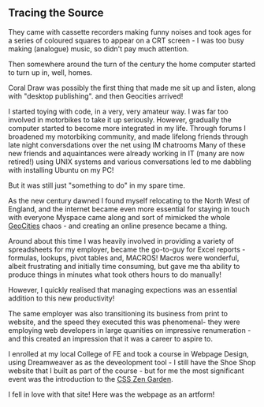 ## Tracing the Source

They came with cassette recorders making funny noises and took ages for a series of coloured squares to appear on a CRT screen - I was too busy making (analogue) music, so didn't pay much attention.

Then somewhere around the turn of the century the home computer started to turn up in, well, homes. 

Coral Draw was possibly the first thing that made me sit up and listen, along with "desktop publishing". and then Geocities arrived!

I started toying with code, in a very, very amateur way. I was far too involved in motorbikes to take it up seriously. 
However, gradually the computer started to become more integrated in my life.
Through forums I broadened my motorbiking community, and made lifelong friends through late night conversdations over the net using IM chatrooms
Many of these new friends and aquaintances were already working in IT (many are now retired!) using UNIX systems and various conversations led to me dabbling with installing Ubuntu on my PC!

But it was still just "something to do" in my spare time.

As the new century dawned I found myself relocating to the North West of England, and the internet became even more essential for staying in touch with everyone
Myspace came along and sort of mimicked the whole <a href="https://en.wikipedia.org/wiki/GeoCities">GeoCities</a> chaos - and creating an online presence became a thing.

Around about this time I was heavily involved in providing a variety of spreadsheets for my employer, became the go-to-guy for Excel reports - formulas, lookups, pivot tables and, MACROS!
Macros were wonderful, albeit frustrating and initially time consuming, but gave me tha ability to produce things in minutes what took others hours to do manually! 

However, I quickly realised that managing expections was an essential addition to this new productivity!

The same employer was also transitioning its business from print to website, and the speed they executed this was phenomenal- they were employing web developers in large quanities on impressive renumeration - and this created an impression that it was a career to aspire to. 

I enrolled at my local College of FE and took a course in Webpage Design, using Dreamweaver as as the deveolopment tool - I still have the Shoe Shop website that I built as part of the course - but for me the most significant event was the introduction to the <a href="https://csszengarden.com/">CSS Zen Garden</a>. 

I fell in love with that site! Here was the webpage as an artform!


